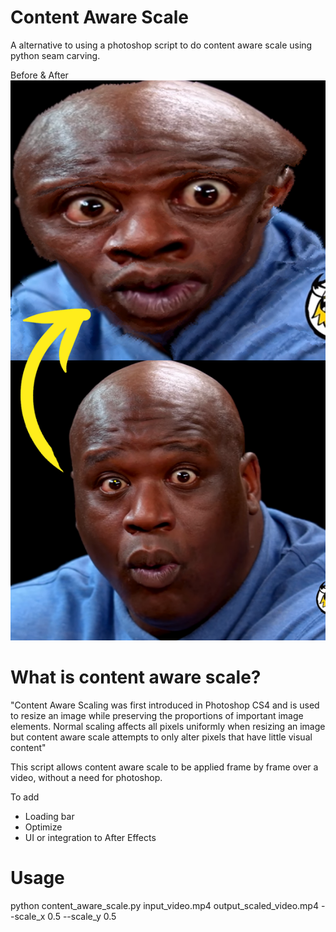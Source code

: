 # Content Aware Scale
A alternative to using a photoshop script to do content aware scale using python seam carving.

Before & After
![alt text](https://github.com/X8J/py-content-aware-scale/blob/main/before%20and%20after.png?raw=true)

# What is content aware scale?
"Content Aware Scaling was first introduced in Photoshop CS4 and is used to resize an image while preserving the proportions of important image elements. Normal scaling affects all pixels uniformly when resizing an image but content aware scale attempts to only alter pixels that have little visual content"

This script allows content aware scale to be applied frame by frame over a video, without a need for photoshop.

To add
+ Loading bar
+ Optimize
+ UI or integration to After Effects

# Usage 

python content_aware_scale.py input_video.mp4 output_scaled_video.mp4 --scale_x 0.5 --scale_y 0.5


 
